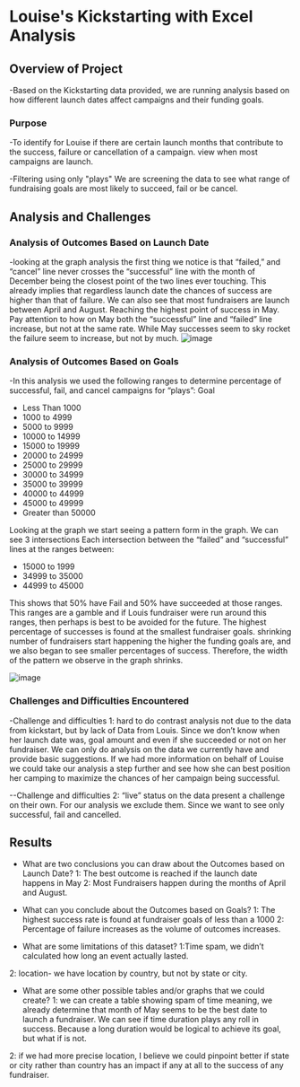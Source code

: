 # Louise's Kickstarting with Excel Analysis

## Overview of Project
-Based on the Kickstarting data provided, we are running analysis based on how different launch dates affect campaigns and their funding goals.

### Purpose
-To identify for Louise if there are certain launch months that contribute to the success, failure or cancellation of a campaign. view when most campaigns are launch.

-Filtering using only "plays" We are screening the data to see what range of fundraising goals are most likely to succeed, fail or be cancel.

## Analysis and Challenges

### Analysis of Outcomes Based on Launch Date
-looking at the graph analysis the first thing we notice is that “failed,” and “cancel” line never crosses the “successful” line with the month of December being the closest point of the two lines ever touching. This already implies that regardless launch date the chances of success are higher than that of failure. We can also see that most fundraisers are launch between April and August. Reaching the highest point of success in May. Pay attention to how on May both the “successful” line and “failed” line increase, but not at the same rate. While May successes seem to sky rocket the failure seem to increase, but not by much. 
![image](https://user-images.githubusercontent.com/90356052/134831771-de7b5ada-1ade-44dd-9b25-995eb1279980.png)


 

### Analysis of Outcomes Based on Goals
-In this analysis we used the following ranges to determine percentage of successful, fail, and cancel campaigns for “plays”:
Goal 

* Less Than 1000
* 1000 to 4999
* 5000 to 9999
* 10000 to 14999
* 15000 to 19999
* 20000 to 24999
* 25000 to 29999
* 30000 to 34999
* 35000 to 39999
* 40000 to 44999
* 45000 to 49999
* Greater than 50000

Looking at the graph we start seeing a pattern form in the graph. We can see 3 intersections 
 Each intersection between the “failed” and “successful” lines at the ranges between:
 * 15000 to 1999
 * 34999 to 35000 
 * 44999 to 45000

This shows that 50% have Fail and 50% have succeeded at those ranges. This ranges are a gamble and if Louis fundraiser were run around this ranges, then perhaps is best to be avoided for the future. The highest percentage of successes is found at the smallest fundraiser goals. shrinking number of fundraisers start happening the higher the funding goals are, and we also began to see smaller percentages of success. Therefore, the width of the pattern we observe in the graph shrinks. 
 
 ![image](https://user-images.githubusercontent.com/90356052/134831760-72e1cf17-05df-4fd1-9cb3-ca0b5d56b8ae.png)


### Challenges and Difficulties Encountered
-Challenge and difficulties 1: hard to do contrast analysis not due to the data from kickstart, but by lack of Data from Louis. Since we don’t know when her launch date was, goal amount and even if she succeeded or not on her fundraiser. We can only do analysis on the data we currently have and provide basic suggestions. If we had more information on behalf of Louise we could take our analysis a step further and see how she can best position her camping to maximize the chances of her campaign being successful. 

--Challenge and difficulties 2: “live” status on the data present a challenge on their own. For our analysis we exclude them. Since we want to see only successful, fail and cancelled. 

## Results

- What are two conclusions you can draw about the Outcomes based on Launch Date?
1: The best outcome is reached if the launch date happens in May
2: Most Fundraisers happen during the months of April and August.

- What can you conclude about the Outcomes based on Goals?
1: The highest success rate is found at fundraiser goals of less than a 1000
2: Percentage of failure increases as the volume of outcomes increases.

- What are some limitations of this dataset?
1:Time spam, we didn’t calculated how long an event actually lasted.

2: location- we have location by country, but not by state or city.

- What are some other possible tables and/or graphs that we could create?
1: we can create a table showing spam of time meaning, we already determine that month of May seems to be the best date to launch a fundraiser. We can see if time duration plays any roll in success. Because a long duration would be logical to achieve its goal, but what if is not. 

2: if we had more precise location, I believe we could pinpoint better if state or city rather than country has an impact if any at all to the success of any fundraiser.
